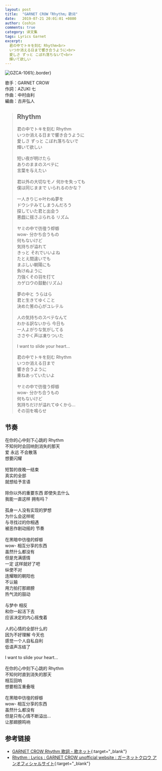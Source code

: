 ```yaml
---
layout: post
title:  "GARNET CROW「Rhythm」歌词"
date:   2019-07-21 20:01:01 +0800
author: Coshin
comments: true
category: 译文集
tags: Lyrics Garnet
excerpt:
  君の中でトキを刻む Rhythm<br>
  いつか消える日まで響き合うように<br>
  愛しさ ずっと こぼれ落ちないで<br>
  輝いて欲しい
---
```

![GZCA-1061](https://ganekuro.github.io/images/discography/album/GZCA-1061.jpg){:.border}

歌手：GARNET CROW<br>
作詞：AZUKI 七<br>
作曲：中村由利<br>
編曲：古井弘人

<blockquote class="original">
  <h2>Rhythm</h2>
  <p>
    君の中でトキを刻む Rhythm<br>
    いつか消える日まで響き合うように<br>
    愛しさ ずっと こぼれ落ちないで<br>
    輝いて欲しい<br>
    <br>
    短い夜が明けたら<br>
    ありのままのスベテに<br>
    言葉を与えたい<br>
    <br>
    君以外の大切なモノ 何かを失っても<br>
    僕は同じままで いられるのかな？<br>
    <br>
    一人きりじゃ叶わぬ夢を<br>
    ドウシテみてしまうんだろう<br>
    探していた君と出会う<br>
    悪戯に揺さぶられる リズム<br>
    <br>
    ヤミの中で彷徨う蜉蝣<br>
    wow- 分かち合うもの<br>
    何もないけど<br>
    気持ちが溢れて<br>
    きっと それでいいよね<br>
    たとえ間違いでも<br>
    まぶしい朝陽にも<br>
    負けぬように<br>
    力強くその羽を打て<br>
    カゲロウの鼓動(リズム)<br>
    <br>
    夢の中と うらはら<br>
    君と生きてゆくこと<br>
    決めた筈の心がユレテル<br>
    <br>
    人の気持ちのスベテなんて<br>
    わかる訳ないから 今日も<br>
    一人よがりな気がしてる<br>
    ささやく声は凍りついた<br>
    <br>
    I want to slide your heart...<br>
    <br>
    君の中でトキを刻む Rhythm<br>
    いつか消える日まで<br>
    響き合うように<br>
    重ねあっていたいよ<br>
    <br>
    ヤミの中で彷徨う蜉蝣<br>
    wow- 分かち合うもの<br>
    何もないけど<br>
    気持ちだけが溢れてゆくから…<br>
    その羽を鳴らせ
  </p>
</blockquote>

<div class="translation">
  <h2>节奏</h2>
  <p>
    在你的心中刻下心跳的 Rhythm<br>
    不知何时会回响到消失的那天<br>
    爱 永远 不会散落<br>
    想要闪耀<br>
    <br>
    短暂的夜晚一结束<br>
    真实的全部<br>
    就想给予言语<br>
    <br>
    除你以外的重要东西 即使失去什么<br>
    我能一直这样 拥有吗？<br>
    <br>
    孤身一人没有实现的梦想<br>
    为什么会这样呢<br>
    与寻找过的你相遇<br>
    被恶作剧动摇的 节奏<br>
    <br>
    在黑暗中彷徨的蜉蝣<br>
    wow- 相互分享的东西<br>
    虽然什么都没有<br>
    但是充满感情<br>
    一定 这样就好了吧<br>
    纵使不对<br>
    连耀眼的朝阳也<br>
    不认输<br>
    用力拍打那翅膀<br>
    热气流的鼓动<br>
    <br>
    与梦中 相反<br>
    和你一起活下去<br>
    应该决定的内心摇曳着<br>
    <br>
    人的心情的全部什么的<br>
    因为不好理解 今天也<br>
    感觉一个人自私自利<br>
    低语声冻结了<br>
    <br>
    I want to slide your heart...<br>
    <br>
    在你的心中刻下心跳的 Rhythm<br>
    不知何时直到消失的那天<br>
    相互回响<br>
    想要相互重叠哦<br>
    <br>
    在黑暗中彷徨的蜉蝣<br>
    wow- 相互分享的东西<br>
    虽然什么都没有<br>
    但是只有心情不断溢出…<br>
    让那翅膀鸣响
  </p>
</div>

## 参考链接

* [GARNET CROW Rhythm 歌詞 - 歌ネット](https://www.uta-net.com/song/20121/){:target="_blank"}
* [Rhythm : Lyrics : GARNET CROW unofficial website : ガーネットクロウ アンオフィシャルサイト](https://ganekuro.github.io/lyrics/original/Rhythm.html){:target="_blank"}
